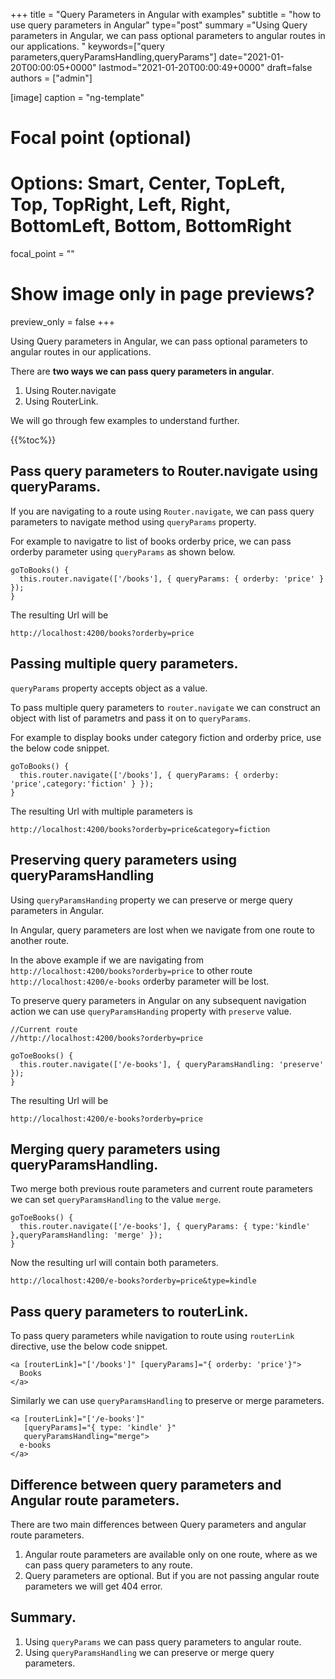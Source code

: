+++
title = "Query Parameters in Angular with examples"
subtitle = "how to use query parameters in Angular"
type="post"
summary ="Using Query parameters in Angular, we can pass optional parameters to angular routes in our applications. "
keywords=["query parameters,queryParamsHandling,queryParams"]
date="2021-01-20T00:00:05+0000"
lastmod="2021-01-20T00:00:49+0000"
draft=false
authors = ["admin"]

[image]
  caption = "ng-template"

  # Focal point (optional)
  # Options: Smart, Center, TopLeft, Top, TopRight, Left, Right, BottomLeft, Bottom, BottomRight
  focal_point = ""

  # Show image only in page previews?
  preview_only = false
+++

Using Query parameters in Angular, we can pass optional parameters to angular routes in our applications. 

There are **two ways we can pass query parameters in angular**.

1. Using Router.navigate
2. Using RouterLink.

We will go through few examples to understand further.

{{%toc%}}

## Pass query parameters to Router.navigate using queryParams.

If you are navigating to a route using `Router.navigate`, we can pass query parameters to navigate method using `queryParams` property.

For example to navigatre to list of books orderby price, we can pass orderby parameter using `queryParams` as shown below.

```
goToBooks() {
  this.router.navigate(['/books'], { queryParams: { orderby: 'price' } });
}
```

The resulting Url will be 

```
http://localhost:4200/books?orderby=price

```

## Passing multiple query parameters.

`queryParams` property accepts object as a value.

To pass multiple query parameters to `router.navigate` we can construct an object with list of parametrs and pass it on to `queryParams`. 

For example to display books under category fiction and orderby price, use the below code snippet.

```
goToBooks() {
  this.router.navigate(['/books'], { queryParams: { orderby: 'price',category:'fiction' } });
}
```

The resulting Url with multiple parameters is

```
http://localhost:4200/books?orderby=price&category=fiction

```

## Preserving query parameters using queryParamsHandling

Using `queryParamsHanding` property we can preserve or merge query parameters in Angular.

In Angular, query parameters are lost when we navigate from one route to another route. 

In the above example if we are navigating from `http://localhost:4200/books?orderby=price` to other route `http://localhost:4200/e-books` orderby parameter will be lost.

To preserve query parameters in Angular on any subsequent navigation action we can use `queryParamsHanding` property with `preserve` value.


```
//Current route
//http://localhost:4200/books?orderby=price

goToeBooks() {
  this.router.navigate(['/e-books'], { queryParamsHandling: 'preserve' });
}
```

The resulting Url will be

```
http://localhost:4200/e-books?orderby=price
```

## Merging query parameters using queryParamsHandling.

Two merge both previous route parameters and current route parameters we can set `queryParamsHandling` to the value `merge`.

```
goToeBooks() {
  this.router.navigate(['/e-books'], { queryParams: { type:'kindle' },queryParamsHandling: 'merge' });
}
```

Now the resulting url will contain both parameters.

```
http://localhost:4200/e-books?orderby=price&type=kindle

```

## Pass query parameters to routerLink.

To pass query parameters while navigation to route using `routerLink` directive, use the below code snippet.

```
<a [routerLink]="['/books']" [queryParams]="{ orderby: 'price'}">
  Books
</a>

```

Similarly we can use `queryParamsHandling` to preserve or merge parameters.

```
<a [routerLink]="['/e-books']"
   [queryParams]="{ type: 'kindle' }"
   queryParamsHandling="merge">
  e-books
</a>
```

## Difference between query parameters and Angular route parameters.

There are two main differences between Query parameters and angular route parameters. 

1. Angular route parameters are available only on one route, where as we can pass query parameters to any route. 
2. Query parameters are optional. But if you are not passing angular route parameters we will get 404 error.

## Summary.

1. Using `queryParams` we can pass query parameters to angular route.
2. Using `queryParamsHandling` we can preserve or merge query parameters.